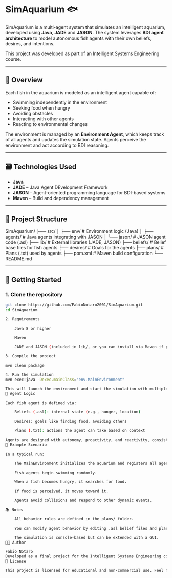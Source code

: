 # SimAquarium 🐟

SimAquarium is a multi-agent system that simulates an intelligent aquarium, developed using **Java**, **JADE** and **JASON**. The system leverages **BDI agent architecture** to model autonomous fish agents with their own beliefs, desires, and intentions.

This project was developed as part of an Intelligent Systems Engineering course.

---

## 🧠 Overview

Each fish in the aquarium is modeled as an intelligent agent capable of:

- Swimming independently in the environment
- Seeking food when hungry
- Avoiding obstacles
- Interacting with other agents
- Reacting to environmental changes

The environment is managed by an **Environment Agent**, which keeps track of all agents and updates the simulation state. Agents perceive the environment and act according to BDI reasoning.

---

## 🗃️ Technologies Used

- **Java**
- **JADE** – Java Agent DEvelopment Framework
- **JASON** – Agent-oriented programming language for BDI-based systems
- **Maven** – Build and dependency management

---

## 📁 Project Structure


SimAquarium/
├── src/
│ ├── env/ # Environment logic (Java)
│ ├── agents/ # Java agents integrating with JASON
│ └── jason/ # JASON agent code (.asl)
├── lib/ # External libraries (JADE, JASON)
├── beliefs/ # Belief base files for fish agents
├── desires/ # Goals for the agents
├── plans/ # Plans (.txt) used by agents
├── pom.xml # Maven build configuration
└── README.md

---

## 🚀 Getting Started

### 1. Clone the repository

```bash
git clone https://github.com/FabioNotaro2001/SimAquarium.git
cd SimAquarium

2. Requirements

    Java 8 or higher

    Maven

    JADE and JASON (included in lib/, or you can install via Maven if preferred)

3. Compile the project

mvn clean package

4. Run the simulation
mvn exec:java -Dexec.mainClass="env.MainEnvironment"

This will launch the environment and start the simulation with multiple fish agents.
🧬 Agent Logic

Each fish agent is defined via:

    Beliefs (.asl): internal state (e.g., hunger, location)

    Desires: goals like finding food, avoiding others

    Plans (.txt): actions the agent can take based on context

Agents are designed with autonomy, proactivity, and reactivity, consistent with the BDI paradigm.
🧪 Example Scenario

In a typical run:

    The MainEnvironment initializes the aquarium and registers all agents.

    Fish agents begin swimming randomly.

    When a fish becomes hungry, it searches for food.

    If food is perceived, it moves toward it.

    Agents avoid collisions and respond to other dynamic events.

📚 Notes

    All behavior rules are defined in the plans/ folder.

    You can modify agent behavior by editing .asl belief files and plan files.

    The simulation is console-based but can be extended with a GUI.
👨‍🎓 Author

Fabio Notaro
Developed as a final project for the Intelligent Systems Engineering course, 2025.
📄 License

This project is licensed for educational and non-commercial use. Feel free to fork and experiment!

